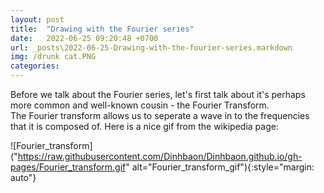 ```yaml
---
layout: post
title:  "Drawing with the Fourier series"
date:   2022-06-25 09:20:48 +0700
url: _posts\2022-06-25-Drawing-with-the-fourier-series.markdown
img: /drunk cat.PNG
categories:
---
```

Before we talk about the Fourier series, let's first talk about it's perhaps more common and well-known cousin - the Fourier Transform. 
<br/>
The Fourier transform allows us to seperate a wave in to the frequencies that it is composed of. Here is a nice gif from the wikipedia page: 
<br/>

![Fourier_transform]("https://raw.githubusercontent.com/Dinhbaon/Dinhbaon.github.io/gh-pages/Fourier_transform.gif" alt="Fourier_transform_gif"){:style="margin: auto"}


